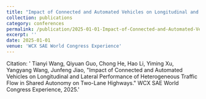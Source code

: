 ```yaml
---
title: "Impact of Connected and Automated Vehicles on Longitudinal and Lateral Performance of Heterogeneous Traffic Flow in Shared Autonomy on Two-Lane Highways"
collection: publications
category: conferences
permalink: /publication/2025-01-01-Impact-of-Connected-and-Automated-Vehicles-on-Longitudinal-and-Lateral-Performance-of-Heterogeneous-Traffic-Flow-in-Shared-Autonomy-on-Two-Lane-Highways
excerpt: ''
date: 2025-01-01
venue: 'WCX SAE World Congress Experience'
---
```

Citation: ' Tianyi Wang,  Qiyuan Guo,  Chong He,  Hao Li,  Yiming Xu,  Yangyang Wang,  Junfeng Jiao, &quot;Impact of Connected and Automated Vehicles on Longitudinal and Lateral Performance of Heterogeneous Traffic Flow in Shared Autonomy on Two-Lane Highways.&quot; WCX SAE World Congress Experience, 2025.'
